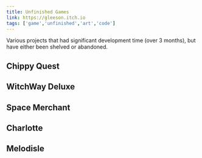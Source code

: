 ```yaml
---
title: Unfinished Games
link: https://gleeson.itch.io
tags: ['game','unfinished','art','code']
---
```


Various projects that had significant development time (over 3 months), but have either been shelved or abandoned.

## Chippy Quest


## WitchWay Deluxe


## Space Merchant


## Charlotte


## Melodisle